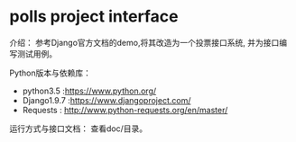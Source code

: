 # polls project interface

介绍：
  参考Django官方文档的demo,将其改造为一个投票接口系统, 并为接口编写测试用例。


Python版本与依赖库：
  * python3.5 :https://www.python.org/
  * Django1.9.7 :https://www.djangoproject.com/
  * Requests  : http://www.python-requests.org/en/master/

运行方式与接口文档：
  查看doc/目录。
